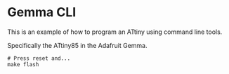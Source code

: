 Gemma CLI
=========

This is an example of how to program an ATtiny using command
line tools.

Specifically the ATtiny85 in the Adafruit Gemma.

```
# Press reset and...
make flash
```
